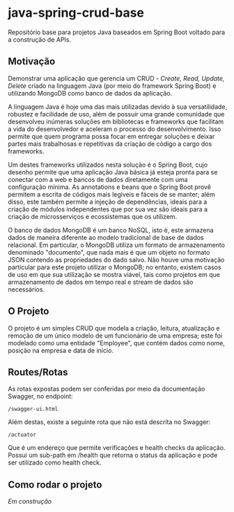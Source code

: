 # java-spring-crud-base
Repositório base para projetos Java baseados em Spring Boot voltado para a construção de APIs.

## Motivação

Demonstrar uma aplicação que gerencia um CRUD - _Create, Read, Update, Delete_ criado na linguagem Java (por meio do framework Spring Boot) e utilizando MongoDB como banco de dados da aplicação.

A linguagem Java é hoje uma das mais utilizadas devido à sua versatilidade, robustez e facilidade de uso, além de possuir uma grande comunidade que desenvolveu inúmeras soluções em bibliotecas e frameworks que facilitam a vida do desenvolvedor e aceleram o processo do desenvolvimento. Isso permite que quem programa possa focar em entregar soluções e deixar partes mais trabalhosas e repetitivas da criação de código a cargo dos frameworks.

Um destes frameworks utilizados nesta solução é o Spring Boot, cujo desenho permite que uma aplicação Java básica já esteja pronta para se conectar com a web e bancos de dados diretamente com uma configuração mínima. As annotations e beans que o Spring Boot provê permitem a escrita de códigos mais legíveis e fáceis de se manter; além disso, este também permite a injeção de dependências, ideais para a criação de módulos independentes que por sua vez são ideais para a criação de microsserviços e ecossistemas que os utilizem.

O banco de dados MongoDB é um banco NoSQL, isto é, este armazena dados de maneira diferente ao modelo tradicional de base de dados relacional. Em particular, o MongoDB utiliza um formato de armazenamento denominado "documento", que nada mais é que um objeto no formato JSON contendo as propriedades do dado salvo. Não houve uma motivação particular para este projeto utilizar o MongoDB; no entanto, existem casos de uso em que sua utilização se mostra viável, tais como projetos em que armazenamento de dados em tempo real e stream de dados são necessários.

## O Projeto
O projeto é um simples CRUD que modela a criação, leitura, atualização e remoção de um único modelo de um funcionário de uma empresa; este foi modelado como uma entidade "Employee", que contém dados como nome, posição na empresa e data de início.

## Routes/Rotas

As rotas expostas podem ser conferidas por meio da documentação Swagger, no endpoint:

```
/swagger-ui.html
```

Além destas, existe a seguinte rota que não está descrita no Swagger:

```
/actuator
```

Que é um endereço que permite verificações e health checks da aplicação. Possui um sub-path em /health que retorna o status da aplicação e pode ser utilizado como health check.

## Como rodar o projeto
*Em construção*